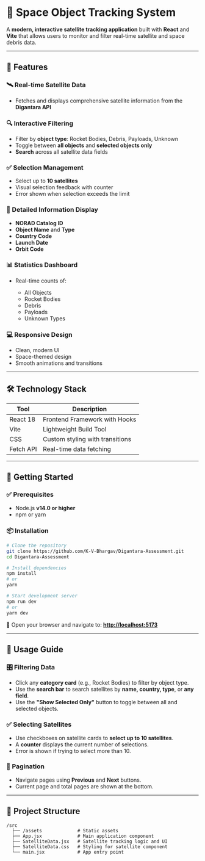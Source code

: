 # 🚀 Space Object Tracking System

A **modern, interactive satellite tracking application** built with **React** and **Vite** that allows users to monitor and filter real-time satellite and space debris data.

---

## 🌟 Features

### 🛰️ Real-time Satellite Data

* Fetches and displays comprehensive satellite information from the **Digantara API**

### 🔍 Interactive Filtering

* Filter by **object type**: Rocket Bodies, Debris, Payloads, Unknown
* Toggle between **all objects** and **selected objects only**
* **Search** across all satellite data fields

### ✅ Selection Management

* Select up to **10 satellites**
* Visual selection feedback with counter
* Error shown when selection exceeds the limit

### 🧾 Detailed Information Display

* **NORAD Catalog ID**
* **Object Name** and **Type**
* **Country Code**
* **Launch Date**
* **Orbit Code**

### 📊 Statistics Dashboard

* Real-time counts of:

  * All Objects
  * Rocket Bodies
  * Debris
  * Payloads
  * Unknown Types

### 💻 Responsive Design

* Clean, modern UI
* Space-themed design
* Smooth animations and transitions

---

## 🛠️ Technology Stack

| Tool      | Description                     |
| --------- | ------------------------------- |
| React 18  | Frontend Framework with Hooks   |
| Vite      | Lightweight Build Tool          |
| CSS       | Custom styling with transitions |
| Fetch API | Real-time data fetching         |

---

## 🚀 Getting Started

### ✅ Prerequisites

* Node.js **v14.0 or higher**
* npm or yarn

### 📦 Installation

```bash
# Clone the repository
git clone https://github.com/K-V-Bhargav/Digantara-Assessment.git
cd Digantara-Assessment

# Install dependencies
npm install
# or
yarn

# Start development server
npm run dev
# or
yarn dev
```

🔗 Open your browser and navigate to: **[http://localhost:5173](http://localhost:5173)**

---

## 📘 Usage Guide

### 🎛️ Filtering Data

* Click any **category card** (e.g., Rocket Bodies) to filter by object type.
* Use the **search bar** to search satellites by **name, country, type**, or **any field**.
* Use the **"Show Selected Only"** button to toggle between all and selected objects.

### ✅ Selecting Satellites

* Use checkboxes on satellite cards to **select up to 10 satellites**.
* A **counter** displays the current number of selections.
* Error is shown if trying to select more than 10.

### 📄 Pagination

* Navigate pages using **Previous** and **Next** buttons.
* Current page and total pages are shown at the bottom.

---

## 📁 Project Structure

```
/src
  ├── /assets             # Static assets
  ├── App.jsx             # Main application component
  ├── SatelliteData.jsx   # Satellite tracking logic and UI
  ├── SatelliteData.css   # Styling for satellite component
  └── main.jsx            # App entry point
```
